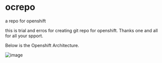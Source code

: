 # ocrepo
a repo for openshift 

this is trial and erros for creating git repo for openshift.
Thanks one and all for all your spport.

Below is the Openshift Architecture.

![image](https://user-images.githubusercontent.com/43290241/117347826-222c8500-aec7-11eb-9b9f-5a3548cb44a5.png)
